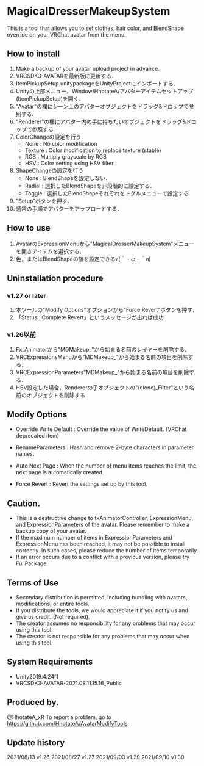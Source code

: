 # MagicalDresserMakeupSystem

This is a tool that allows you to set clothes, hair color, and BlendShape override on your VRChat avatar from the menu.

## How to install
1. Make a backup of your avatar upload project in advance.
2. VRCSDK3-AVATARを最新版に更新する．
3. ItemPickupSetup.unitypackageをUnityProjectにインポートする．
4. Unityの上部メニュー，Window/HhotateA/アバターアイテムセットアップ(ItemPickupSetup)を開く．
5. "Avatar"の欄にシーン上のアバターオブジェクトをドラッグ&ドロップで参照する.
6. "Renderer"の欄にアバター内の手に持ちたいオブジェクトをドラッグ&ドロップで参照する.
7. ColorChangeの設定を行う．
    - None : No color modification
    - Texture : Color modification to replace texture (stable)
    - RGB : Multiply grayscale by RGB
    - HSV : Color setting using HSV filter
8. ShapeChangeの設定を行う
    - None : BlendShapeを設定しない．
    - Radial : 選択したBlendShapeを非段階的に設定する．
    - Toggle : 選択したBlendShapeそれぞれをトグルメニューで設定する
9. ”Setup”ボタンを押す．
10. 通常の手順でアバターをアップロードする．

## How to use
1. AvatarのExpressionMenuから"MagicalDresserMakeupSystem"メニューを開きアイテムを選択する．
2. 色，またはBlendShapeの値を設定できるฅ(＾・ω・＾ฅ)

## Uninstallation procedure
### v1.27 or later
 1. 本ツールの"Modify Options"オプションから"Force Revert"ボタンを押す．
 2. 「Status : Complete Revert」というメッセージが出れば成功
### v1.26以前
1. Fx_Animatorから"MDMakeup_"から始まる名前のレイヤーを削除する．
2. VRCExpressionsMenuから"MDMakeup_"から始まる名前の項目を削除する．
3. VRCExpressionParameters"MDMakeup_"から始まる名前の項目を削除する．
4. HSV設定した場合，Rendererの子オブジェクトの"(clone)_Filter"という名前のオブジェクトを削除する

## Modify Options
- Override Write Default : Override the value of WriteDefault. (VRChat deprecated item)
- RenameParameters : Hash and remove 2-byte characters in parameter names.
- Auto Next Page : When the number of menu items reaches the limit, the next page is automatically created.

- Force Revert : Revert the settings set up by this tool.

## Caution.
- This is a destructive change to fxAnimatorController, ExpressionMenu, and ExpressionParameters of the avatar. Please remember to make a backup copy of your avatar.
- If the maximum number of items in ExpressionParameters and ExpressionMenu has been reached, it may not be possible to install correctly. In such cases, please reduce the number of items temporarily.
- If an error occurs due to a conflict with a previous version, please try FullPackage.

## Terms of Use
- Secondary distribution is permitted, including bundling with avatars, modifications, or entire tools.
- If you distribute the tools, we would appreciate it if you notify us and give us credit. (Not required).
- The creator assumes no responsibility for any problems that may occur using this tool.
- The creator is not responsible for any problems that may occur when using this tool.

## System Requirements
- Unity2019.4.24f1
- VRCSDK3-AVATAR-2021.08.11.15.16_Public

## Produced by.
@HhotateA_xR
To report a problem, go to https://github.com/HhotateA/AvatarModifyTools

## Update history
2021/08/13 v1.26
2021/08/27 v1.27
2021/09/03 v1.29
2021/09/10 v1.30
